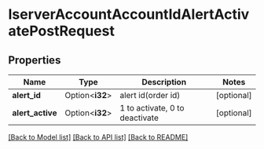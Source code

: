 # IserverAccountAccountIdAlertActivatePostRequest

## Properties

Name | Type | Description | Notes
------------ | ------------- | ------------- | -------------
**alert_id** | Option<**i32**> | alert id(order id) | [optional]
**alert_active** | Option<**i32**> | 1 to activate, 0 to deactivate | [optional]

[[Back to Model list]](../README.md#documentation-for-models) [[Back to API list]](../README.md#documentation-for-api-endpoints) [[Back to README]](../README.md)


